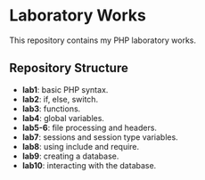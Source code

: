 # Laboratory Works

This repository contains my PHP laboratory works.

## Repository Structure

- **lab1**: basic PHP syntax.
- **lab2**: if, else, switch.
- **lab3**: functions.
- **lab4**: global variables.
- **lab5-6**: file processing and headers.
- **lab7**: sessions and session type variables.
- **lab8**: using include and require.
- **lab9**: creating a database.
- **lab10**: interacting with the database.

